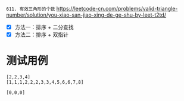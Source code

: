 
`611. 有效三角形的个数` https://leetcode-cn.com/problems/valid-triangle-number/solution/you-xiao-san-jiao-xing-de-ge-shu-by-leet-t2td/
- [x] 方法一：排序 + 二分查找
- [x] 方法二：排序 + 双指针

# 测试用例

```
[2,2,3,4]
[1,1,1,2,2,2,3,3,4,5,6,6,7,8]

[0,0,0]
```
